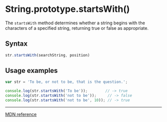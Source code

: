 # String.prototype.startsWith()

The `startsWith` method determines whether a string begins with the characters of a specified string, returning true or false as appropriate.

## Syntax

```js
str.startsWith(searchString, position)
```

## Usage examples

```js
var str = 'To be, or not to be, that is the question.';

console.log(str.startsWith('To be'));        // -> true
console.log(str.startsWith('not to be'));     // -> false
console.log(str.startsWith('not to be', 10)); // -> true
```

---

[MDN reference](https://developer.mozilla.org/en-US/docs/Web/JavaScript/Reference/Global_Objects/String/startsWith)
